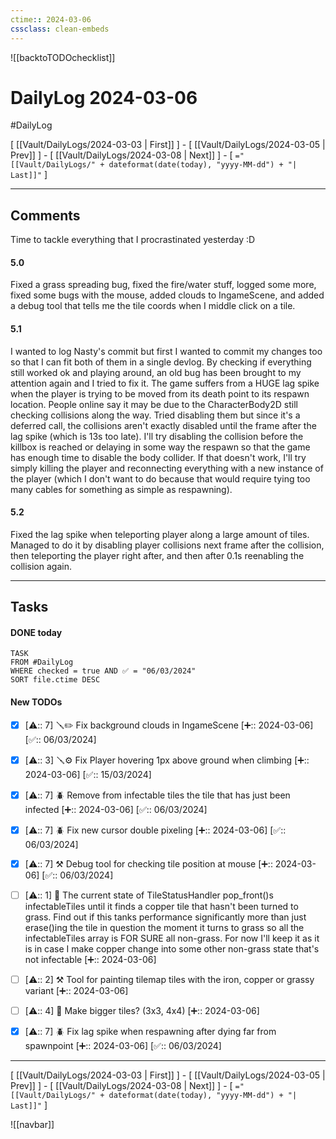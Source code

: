 ```yaml
---
ctime:: 2024-03-06
cssclass: clean-embeds
---
```

![[backtoTODOchecklist]]
# DailyLog 2024-03-06

#DailyLog

\[ [[Vault/DailyLogs/2024-03-03 | First]] \] - \[ [[Vault/DailyLogs/2024-03-05 | Prev]] \] - \[ [[Vault/DailyLogs/2024-03-08 | Next]] \] - \[ `="[[Vault/DailyLogs/" + dateformat(date(today), "yyyy-MM-dd") + "| Last]]"` \]

---

## Comments

Time to tackle everything that I procrastinated yesterday :D

#### 5.0

Fixed a grass spreading bug, fixed the fire/water stuff, logged some more, fixed some bugs with the mouse, added clouds to IngameScene, and added a debug tool that tells me the tile coords when I middle click on a tile.

#### 5.1

I wanted to log Nasty's commit but first I wanted to commit my changes too so that I can fit both of them in a single devlog. By checking if everything still worked ok and playing around, an old bug has been brought to my attention again and I tried to fix it. The game suffers from a HUGE lag spike when the player is trying to be moved from its death point to its respawn location. People online say it may be due to the CharacterBody2D still checking collisions along the way. Tried disabling them but since it's a deferred call, the collisions aren't exactly disabled until the frame after the lag spike (which is 13s too late). I'll try disabling the collision before the killbox is reached or delaying in some way the respawn so that the game has enough time to disable the body collider. If that doesn't work, I'll try simply killing the player and reconnecting everything with a new instance of the player (which I don't want to do because that would require tying too many cables for something as simple as respawning).

#### 5.2

Fixed the lag spike when teleporting player along a large amount of tiles. Managed to do it by disabling player collisions next frame after the collision, then teleporting the player right after, and then after 0.1s reenabling the collision again.

---

## Tasks
#### DONE today
```dataview
TASK
FROM #DailyLog
WHERE checked = true AND ✅ = "06/03/2024"
SORT file.ctime DESC
```


#### New TODOs
- [x] [⚠️:: 7] 🪛✏️ Fix background clouds in IngameScene [➕:: 2024-03-06] [✅:: 06/03/2024]
- [x] [⚠️:: 3] 🪛⚙️ Fix Player hovering 1px above ground when climbing [➕:: 2024-03-06] [✅:: 15/03/2024]
- [x] [⚠️:: 7] 🪲 Remove from infectable tiles the tile that has just been infected [➕:: 2024-03-06] [✅:: 06/03/2024]
- [x] [⚠️:: 7] 🪲 Fix new cursor double pixeling [➕:: 2024-03-06] [✅:: 06/03/2024]
- [x] [⚠️:: 7] ⚒️ Debug tool for checking tile position at mouse [➕:: 2024-03-06] [✅:: 06/03/2024]
- [ ] [⚠️:: 1] 🧮 The current state of TileStatusHandler pop_front()s infectableTiles until it finds a copper tile that hasn't been turned to grass. Find out if this tanks performance significantly more than just erase()ing the tile in question the moment it turns to grass so all the infectableTiles array is FOR SURE all non-grass. For now I'll keep it as it is in case I make copper change into some other non-grass state that's not infectable [➕:: 2024-03-06]
- [ ] [⚠️:: 2] ⚒️ Tool for painting tilemap tiles with the iron, copper or grassy variant [➕:: 2024-03-06]
- [ ] [⚠️:: 4] 🎨 Make bigger tiles? (3x3, 4x4) [➕:: 2024-03-06]
- [x] [⚠️:: 7] 🪲 Fix lag spike when respawning after dying far from spawnpoint [➕:: 2024-03-06] [✅:: 06/03/2024]



---

\[ [[Vault/DailyLogs/2024-03-03 | First]] \] - \[ [[Vault/DailyLogs/2024-03-05 | Prev]] \] - \[ [[Vault/DailyLogs/2024-03-08 | Next]] \] - \[ `="[[Vault/DailyLogs/" + dateformat(date(today), "yyyy-MM-dd") + "| Last]]"` \]

![[navbar]]


